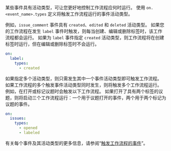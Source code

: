 某些事件具有活动类型，可让您更好地控制工作流程应何时运行。 使用 `on.<event_name>.types` 定义将触发工作流程运行的事件活动类型。

例如，`issue_comment` 事件具有 `created`、`edited` 和 `deleted` 活动类型。 如果您的工作流程在发生 `label` 事件时触发，则每当创建、编辑或删除标签时，该工作流程都会运行。 如果为 `label` 事件指定 `created` 活动类型，则工作流程将在创建标签时运行，但在编辑或删除标签时不会运行。

```yaml
on:
  label:
    types:
      - created
```

如果指定多个活动类型，则只需发生其中一个事件活动类型即可触发工作流程。 如果工作流程的多个触发事件活动类型同时发生，则将触发多个工作流程运行。 例如，在打开或标记议题时会触发以下工作流程。 如果打开了具有两个标签的议题，则将启动三个工作流程运行：一个用于议题打开的事件，两个用于两个标记为议题的事件。

```yaml
on:
  issues:
    types:
      - opened
      - labeled
```

有关每个事件及其活动类型的更多信息，请参阅“[触发工作流程的事件](/actions/using-workflows/events-that-trigger-workflows)”。
